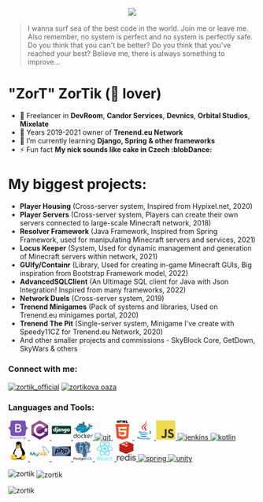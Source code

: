 <p align="center">
  <img src="https://user-images.githubusercontent.com/67344817/176185706-ab57e51a-1649-4255-824f-1419f7dba178.png" width="100"></img>
</p>

> I wanna surf sea of the best code in the world. Join me or leave me. Also remember, no system is perfect and no system is perfectly safe. Do you think that you can't be better? Do you think that you've reached your best? Believe me, there is always something to improve...
<h1>"ZorT" ZorTik (🍰 lover)</h1>

- 🔭 Freelancer in **DevRoom**, **Candor Services**, **Devnics**, **Orbital Studios**, **Mixelate**
- 🥇 Years 2019-2021 owner of **Trenend.eu Network**
- 🌱 I’m currently learning **Django, Spring & other frameworks**
- ⚡ Fun fact **My nick sounds like cake in Czech :blobDance:**

<h1>My biggest projects:</h1>

- **Player Housing** (Cross-server system, Inspired from Hypixel.net, 2020)
- **Player Servers** (Cross-server system, Players can create their own servers connected to large-scale Minecraft network, 2018)
- **Resolver Framework** (Java Framework, Inspired from Spring Framework, used for manipulating Minecraft servers and services, 2021)
- **Locus Keeper** (System, Used for dynamic management and generation of Minecraft servers within network, 2021)
- **GUIfy/Containr** (Library, Used for creating in-game Minecraft GUIs, Big inspiration from Bootstrap Framework model, 2022)
- **AdvancedSQLClient** (An Ultimage SQL client for Java with Json Integration! Inspired from many frameworks, 2022)
- **Network Duels** (Cross-server system, 2019)
- **Trenend Minigames** (Pack of systems and libraries, Used on Trenend.eu minigames portal, 2020)
- **Trenend The Pit** (Single-server system, Minigame I've create with Speedy11CZ for Trenend.eu Network, 2020)
- And other smaller projects and commissions - SkyBlock Core, GetDown, SkyWars & others

<h3 align="left">Connect with me:</h3>
<p align="left">
<a href="https://instagram.com/zortik_official" target="blank"><img align="center" src="https://raw.githubusercontent.com/rahuldkjain/github-profile-readme-generator/master/src/images/icons/Social/instagram.svg" alt="zortik_official" height="30" width="40" /></a>
<a href="https://www.youtube.com/channel/UCcO9NKYv2OEf8e3dLcNyK2w" target="blank"><img align="center" src="https://raw.githubusercontent.com/rahuldkjain/github-profile-readme-generator/master/src/images/icons/Social/youtube.svg" alt="zortikova oaza" height="30" width="40" /></a>
</p>

<h3 align="left">Languages and Tools:</h3>
<p align="left"> <a href="https://getbootstrap.com" target="_blank" rel="noreferrer"> <img src="https://raw.githubusercontent.com/devicons/devicon/master/icons/bootstrap/bootstrap-plain-wordmark.svg" alt="bootstrap" width="40" height="40"/> </a> <a href="https://www.w3schools.com/cs/" target="_blank" rel="noreferrer"> <img src="https://raw.githubusercontent.com/devicons/devicon/master/icons/csharp/csharp-original.svg" alt="csharp" width="40" height="40"/> </a> <a href="https://www.djangoproject.com/" target="_blank" rel="noreferrer"> <img src="https://raw.githubusercontent.com/devicons/devicon/master/icons/django/django-original.svg" alt="django" width="40" height="40"/> </a> <a href="https://www.docker.com/" target="_blank" rel="noreferrer"> <img src="https://raw.githubusercontent.com/devicons/devicon/master/icons/docker/docker-original-wordmark.svg" alt="docker" width="40" height="40"/> </a> <a href="https://git-scm.com/" target="_blank" rel="noreferrer"> <img src="https://www.vectorlogo.zone/logos/git-scm/git-scm-icon.svg" alt="git" width="40" height="40"/> </a> <a href="https://www.w3.org/html/" target="_blank" rel="noreferrer"> <img src="https://raw.githubusercontent.com/devicons/devicon/master/icons/html5/html5-original-wordmark.svg" alt="html5" width="40" height="40"/> </a> <a href="https://www.java.com" target="_blank" rel="noreferrer"> <img src="https://raw.githubusercontent.com/devicons/devicon/master/icons/java/java-original.svg" alt="java" width="40" height="40"/> </a> <a href="https://developer.mozilla.org/en-US/docs/Web/JavaScript" target="_blank" rel="noreferrer"> <img src="https://raw.githubusercontent.com/devicons/devicon/master/icons/javascript/javascript-original.svg" alt="javascript" width="40" height="40"/> </a> <a href="https://www.jenkins.io" target="_blank" rel="noreferrer"> <img src="https://www.vectorlogo.zone/logos/jenkins/jenkins-icon.svg" alt="jenkins" width="40" height="40"/> </a> <a href="https://kotlinlang.org" target="_blank" rel="noreferrer"> <img src="https://www.vectorlogo.zone/logos/kotlinlang/kotlinlang-icon.svg" alt="kotlin" width="40" height="40"/> </a> <a href="https://www.linux.org/" target="_blank" rel="noreferrer"> <img src="https://raw.githubusercontent.com/devicons/devicon/master/icons/linux/linux-original.svg" alt="linux" width="40" height="40"/> </a> <a href="https://www.mysql.com/" target="_blank" rel="noreferrer"> <img src="https://raw.githubusercontent.com/devicons/devicon/master/icons/mysql/mysql-original-wordmark.svg" alt="mysql" width="40" height="40"/> </a> <a href="https://www.php.net" target="_blank" rel="noreferrer"> <img src="https://raw.githubusercontent.com/devicons/devicon/master/icons/php/php-original.svg" alt="php" width="40" height="40"/> </a> <a href="https://www.postgresql.org" target="_blank" rel="noreferrer"> <img src="https://raw.githubusercontent.com/devicons/devicon/master/icons/postgresql/postgresql-original-wordmark.svg" alt="postgresql" width="40" height="40"/> </a> <a href="https://reactjs.org/" target="_blank" rel="noreferrer"> <img src="https://raw.githubusercontent.com/devicons/devicon/master/icons/react/react-original-wordmark.svg" alt="react" width="40" height="40"/> </a> <a href="https://redis.io" target="_blank" rel="noreferrer"> <img src="https://raw.githubusercontent.com/devicons/devicon/master/icons/redis/redis-original-wordmark.svg" alt="redis" width="40" height="40"/> </a> <a href="https://spring.io/" target="_blank" rel="noreferrer"> <img src="https://www.vectorlogo.zone/logos/springio/springio-icon.svg" alt="spring" width="40" height="40"/> </a> <a href="https://unity.com/" target="_blank" rel="noreferrer"> <img src="https://www.vectorlogo.zone/logos/unity3d/unity3d-icon.svg" alt="unity" width="40" height="40"/> </a> </p>

<p><img align="left" src="https://github-readme-stats.vercel.app/api/top-langs?username=zortik&show_icons=true&locale=en&layout=compact" alt="zortik" /></p>

<p>&nbsp;<img align="center" src="https://github-readme-stats.vercel.app/api?username=zortik&show_icons=true&locale=en" alt="zortik" /></p>

<p><img align="center" src="https://github-readme-streak-stats.herokuapp.com/?user=zortik&" alt="zortik" /></p>
